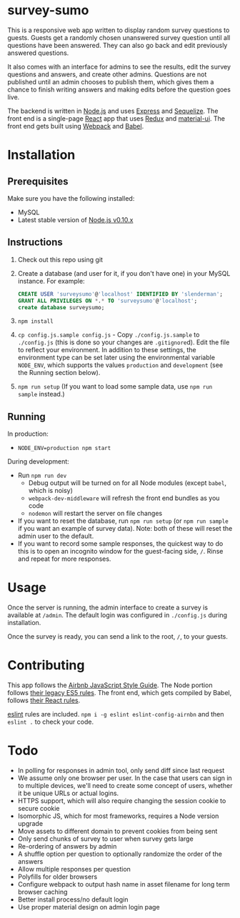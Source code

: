 # survey-sumo

This is a responsive web app written to display random survey questions to guests. Guests get a randomly chosen unanswered survey question until all questions have been answered. They can also go back and edit previously answered questions.

It also comes with an interface for admins to see the results, edit the survey questions and answers, and create other admins. Questions are not published until an admin chooses to publish them, which gives them a chance to finish writing answers and making edits before the question goes live.

The backend is written in [Node.js](https://nodejs.org/) and uses [Express](http://expressjs.com/) and [Sequelize](http://www.sequelizejs.com/). The front end is a single-page [React](https://facebook.github.io/react/) app that uses [Redux](http://redux.js.org/) and [material-ui](http://www.material-ui.com/). The front end gets built using [Webpack](http://webpack.github.io/) and [Babel](https://babeljs.io/).

# Installation

## Prerequisites
Make sure you have the following installed:

* MySQL
* Latest stable version of [Node.js v0.10.x](https://nodejs.org/en/download/releases/)

## Instructions

1. Check out this repo using git
2. Create a database (and user for it, if you don't have one) in your MySQL instance. For example:

    ```sql
    CREATE USER 'surveysumo'@'localhost' IDENTIFIED BY 'slenderman';
    GRANT ALL PRIVILEGES ON *.* TO 'surveysumo'@'localhost';
    create database surveysumo;
    ```

3. `npm install`
4. `cp config.js.sample config.js` - Copy `./config.js.sample` to `./config.js` (this is done so your changes are `.gitignore`d). Edit the file to reflect your environment. In addition to these settings, the environment type can be set later using the environmental variable `NODE_ENV`, which supports the values `production` and `development` (see the Running section below).
5. `npm run setup` (If you want to load some sample data, use `npm run sample` instead.)

## Running

In production:

* `NODE_ENV=production npm start`

During development:

* Run `npm run dev`
  * Debug output will be turned on for all Node modules (except `babel`, which is noisy)
  * `webpack-dev-middleware` will refresh the front end bundles as you code
  * `nodemon` will restart the server on file changes
* If you want to reset the database, run `npm run setup` (or `npm run sample` if you want an example of survey data). Note: both of these will reset the admin user to the default.
* If you want to record some sample responses, the quickest way to do this is to open an incognito window for the guest-facing side, `/`. Rinse and repeat for more responses.

# Usage

Once the server is running, the admin interface to create a survey is available at `/admin`. The default login was configured in `./config.js` during installation.

Once the survey is ready, you can send a link to the root, `/`, to your guests.

# Contributing

This app follows the [Airbnb JavaScript Style Guide](https://github.com/airbnb/javascript). The Node portion follows [their legacy ES5 rules](https://github.com/airbnb/javascript/blob/master/es5). The front end, which gets compiled by Babel, follows [their React rules](https://github.com/airbnb/javascript/blob/master/react).

[eslint](http://eslint.org/) rules are included. `npm i -g eslint eslint-config-airnbn` and then `eslint .` to check your code.

# Todo

* In polling for responses in admin tool, only send diff since last request
* We assume only one browser per user. In the case that users can sign in to multiple devices, we'll need to create some concept of users, whether it be unique URLs or actual logins.
* HTTPS support, which will also require changing the session cookie to secure cookie
* Isomorphic JS, which for most frameworks, requires a Node version upgrade
* Move assets to different domain to prevent cookies from being sent
* Only send chunks of survey to user when survey gets large
* Re-ordering of answers by admin
* A shuffle option per question to optionally randomize the order of the answers
* Allow multiple responses per question
* Polyfills for older browsers
* Configure webpack to output hash name in asset filename for long term browser caching
* Better install process/no default login
* Use proper material design on admin login page

